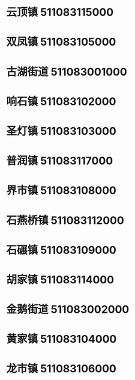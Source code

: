 # 云顶镇 511083115000
# 双凤镇 511083105000
# 古湖街道 511083001000
# 响石镇 511083102000
# 圣灯镇 511083103000
# 普润镇 511083117000
# 界市镇 511083108000
# 石燕桥镇 511083112000
# 石碾镇 511083109000
# 胡家镇 511083114000
# 金鹅街道 511083002000
# 黄家镇 511083104000
# 龙市镇 511083106000
